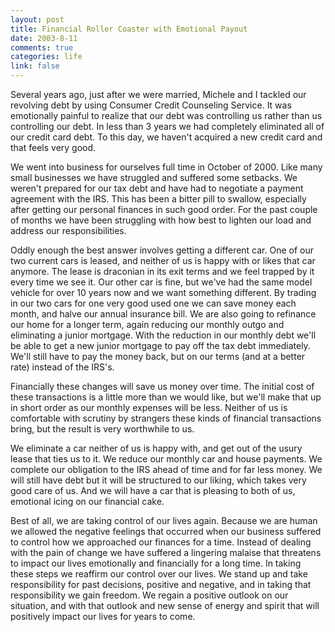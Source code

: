```yaml
--- 
layout: post
title: Financial Roller Coaster with Emotional Payout
date: 2003-8-11
comments: true
categories: life
link: false
---
```

Several years ago, just after we were married, Michele and I tackled our revolving debt by using Consumer Credit Counseling Service. It was emotionally painful to realize that our debt was controlling us rather than us controlling our debt. In less than 3 years we had completely eliminated all of our credit card debt. To this day, we haven't acquired a new credit card and that feels very good.

We went into business for ourselves full time in October of 2000. Like many small businesses we have struggled and suffered some setbacks. We weren't prepared for our tax debt and have had to negotiate a payment agreement with the IRS. This has been a bitter pill to swallow, especially after getting our personal finances in such good order. For the past couple of months we have been struggling with how best to lighten our load and address our responsibilities.

Oddly enough the best answer involves getting a different car. One of our two current cars is leased, and neither of us is happy with or likes that car anymore. The lease is draconian in its exit terms and we feel trapped by it every time we see it. Our other car is fine, but we've had the same model vehicle for over 10 years now and we want something different. By trading in our two cars for one very good used one we can save money each month, and halve our annual insurance bill. We are also going to refinance our home for a longer term, again reducing our monthly outgo and eliminating a junior mortgage. With the reduction in our monthly debt we'll be able to get a new junior mortgage to pay off the tax debt immediately. We'll still have to pay the money back, but on our terms (and at a better rate) instead of the IRS's.

Financially these changes will save us money over time. The initial cost of these transactions is a little more than we would like, but we'll make that up in short order as our monthly expenses will be less. Neither of us is comfortable with scrutiny by strangers these kinds of financial transactions bring, but the result is very worthwhile to us.

We eliminate a car neither of us is happy with, and get out of the usury lease that ties us to it. We reduce our monthly car and house payments. We complete our obligation to the IRS ahead of time and for far less money. We will still have debt but it will be structured to our liking, which takes very good care of us. And we will have a car that is pleasing to both of us, emotional icing on our financial cake.

Best of all, we are taking control of our lives again. Because we are human we allowed the negative feelings that occurred when our business suffered to control how we approached our finances for a time. Instead of dealing with the pain of change we have suffered a lingering malaise that threatens to impact our lives emotionally and financially for a long time. In taking these steps we reaffirm our control over our lives. We stand up and take responsibility for past decisions, positive and negative, and in taking that responsibility we gain freedom. We regain a positive outlook on our situation, and with that outlook and new sense of energy and spirit that will positively impact our lives for years to come.
